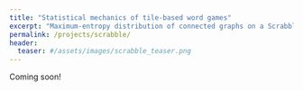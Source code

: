 ```yaml
---
title: "Statistical mechanics of tile-based word games"
excerpt: "Maximum-entropy distribution of connected graphs on a Scrabble board."
permalink: /projects/scrabble/
header:
  teaser: #/assets/images/scrabble_teaser.png
---
```


Coming soon!